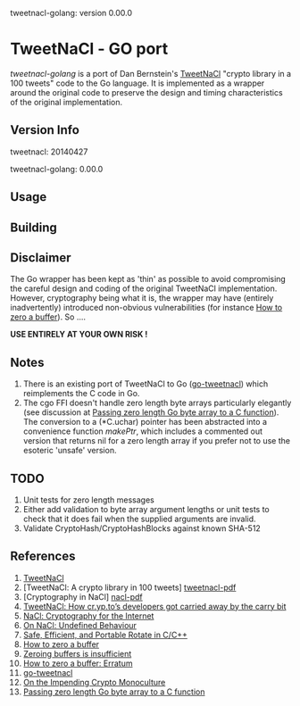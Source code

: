 tweetnacl-golang: version 0.00.0 

# TweetNaCl - GO port

*tweetnacl-golang* is a port of Dan Bernstein's [TweetNaCl][tweetnacl] "crypto library in a 100 tweets" code
to the Go language. It is implemented as a wrapper around the original code to preserve the design and timing
characteristics of the original implementation.

Version Info
------------
tweetnacl: 20140427

tweetnacl-golang: 0.00.0

Usage
-----


Building
--------


Disclaimer
----------
The Go wrapper has been kept as 'thin' as possible to avoid compromising the careful design
and coding of the original TweetNaCl implementation. However, cryptography being what it is, 
the wrapper may have (entirely inadvertently) introduced non-obvious vulnerabilities (for 
instance [How to zero a buffer][daemonology]). So ....

**USE ENTIRELY AT YOUR OWN RISK !**

Notes
-----
1. There is an existing port of TweetNaCl to Go ([go-tweetnacl][go-tweetnacl]) which reimplements the C code
   in Go.
2. The cgo FFI doesn't handle zero length byte arrays particularly elegantly (see discussion at
   [Passing zero length Go byte array to a C function][golang-nuts]). The conversion to a (\*C.uchar) pointer
   has been abstracted into a convenience function _makePtr_, which includes a commented out version
   that returns nil for a zero length array if you prefer not to use the esoteric 'unsafe' version.

TODO
----
1. Unit tests for zero length messages
2. Either add validation to byte array argument lengths or unit tests to check that it does fail when
   the supplied arguments are invalid.
3. Validate CryptoHash/CryptoHashBlocks against known SHA-512

References
----------

1.  [TweetNaCl][tweetnacl]
2.  [TweetNaCl: A crypto library in 100 tweets] [tweetnacl-pdf]
3.  [Cryptography in NaCl] [nacl-pdf]
4.  [TweetNaCl: How cr.yp.to’s developers got carried away by the carry bit][carrybitbug]
5.  [NaCl: Cryptography for the Internet][slides]
6.  [On NaCl: Undefined Behaviour][ciawof]
7.  [Safe, Efficient, and Portable Rotate in C/C++][regehr]
8.  [How to zero a buffer][daemonology]
9.  [Zeroing buffers is insufficient][daemonology2]
10. [How to zero a buffer: Erratum][daemonology3]
11. [go-tweetnacl][go-tweetnacl]
12. [On the Impending Crypto Monoculture][gutmann]
13. [Passing zero length Go byte array to a C function][golang-nuts]

[tweetnacl]:     http://tweetnacl.cr.yp.to
[tweetnacl-pdf]: http://tweetnacl.cr.yp.to/tweetnacl-20131229.pdf
[nacl-pdf]:      http://cr.yp.to/highspeed/naclcrypto-20090310.pdf
[carrybitbug]:   http://blog.skylable.com/2014/05/tweetnacl-carrybit-bug
[slides]:        http://cryptojedi.org/peter/data/tenerife-20130121.pdf
[ciawof]:        http://coderinaworldofcode.blogspot.com/2014/03/on-nacl.html
[regehr]:        http://blog.regehr.org/archives/1063
[daemonology]:   http://www.daemonology.net/blog/2014-09-04-how-to-zero-a-buffer.html
[daemonology2]:  http://www.daemonology.net/blog/2014-09-06-zeroing-buffers-is-insufficient.html
[daemonology3]:  http://www.daemonology.net/blog/2014-09-05-erratum.html
[go-tweetnacl]:  https://github.com/keybase/go-tweetnacl
[gutmann]:       http://www.metzdowd.com/pipermail/cryptography/2016-March/028824.html
[golang-nuts]:   https://groups.google.com/forum/#!topic/golang-nuts/NNBdjztWquo

